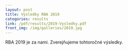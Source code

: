 ```yaml
---
layout: post
title: Výsledky RBA 2019
categories: results
link: /pdf/results/2019-Vysledky.pdf
front_img: /img/galleries/2019.jpg
---
```


RBA 2019 je za nami. Zverejňujeme tohtoročné výsledky.
